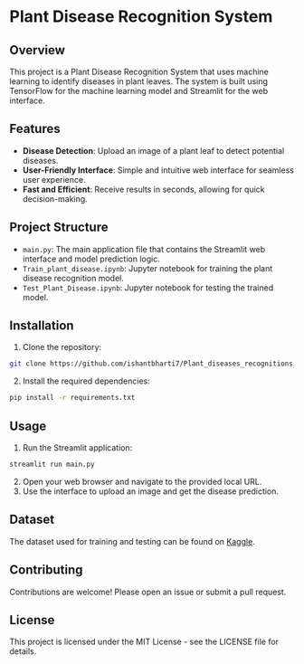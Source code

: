 # Plant Disease Recognition System

## Overview
This project is a Plant Disease Recognition System that uses machine learning to identify diseases in plant leaves. The system is built using TensorFlow for the machine learning model and Streamlit for the web interface.

## Features
- **Disease Detection**: Upload an image of a plant leaf to detect potential diseases.
- **User-Friendly Interface**: Simple and intuitive web interface for seamless user experience.
- **Fast and Efficient**: Receive results in seconds, allowing for quick decision-making.

## Project Structure
- `main.py`: The main application file that contains the Streamlit web interface and model prediction logic.
- `Train_plant_disease.ipynb`: Jupyter notebook for training the plant disease recognition model.
- `Test_Plant_Disease.ipynb`: Jupyter notebook for testing the trained model.

## Installation
1. Clone the repository:
```bash
git clone https://github.com/ishantbharti7/Plant_diseases_recognitions.git
```
2. Install the required dependencies:
```bash
pip install -r requirements.txt
```

## Usage
1. Run the Streamlit application:
```bash
streamlit run main.py
```
2. Open your web browser and navigate to the provided local URL.
3. Use the interface to upload an image and get the disease prediction.

## Dataset
The dataset used for training and testing can be found on [Kaggle](https://www.kaggle.com/datasets/vipoooool/new-plant-diseases-dataset).

## Contributing
Contributions are welcome! Please open an issue or submit a pull request.

## License
This project is licensed under the MIT License - see the LICENSE file for details.

